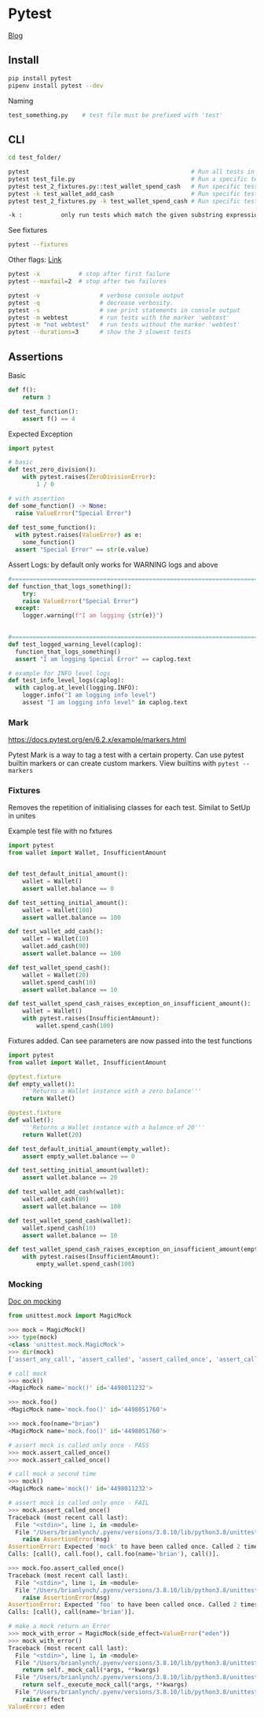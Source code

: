 # Pytest

[Blog](https://semaphoreci.com/community/tutorials/testing-python-applications-with-pytest)

## Install

```bash
pip install pytest
pipenv install pytest --dev
```

Naming

```bash
test_something.py    # test file must be prefixed with 'test'
```

## CLI

```bash
cd test_folder/

pytest                                              # Run all tests in a folder
pytest test_file.py                                 # Run a specific test file
pytest test_2_fixtures.py::test_wallet_spend_cash   # Run specific test
pytest -k test_wallet_add_cash                      # Run specific test
pytest test_2_fixtures.py -k test_wallet_spend_cash # Run specific test

-k :           only run tests which match the given substring expression.
```

See fixtures

```bash
pytest --fixtures
```

Other flags: [Link](https://docs.pytest.org/en/6.2.x/reference.html?highlight=q#command-line-flags)

```bash
pytest -x           # stop after first failure
pytest --maxfail=2  # stop after two failures

pytest -v                 # verbose console output
pytest -q                 # decrease verbosity.
pytest -s                 # see print statements in console output
pytest -m webtest         # run tests with the marker 'webtest'
pytest -m "not webtest"   # run tests without the marker 'webtest'
pytest --durations=3      # show the 3 slowest tests
```

## Assertions

Basic

```python
def f():
    return 3

def test_function():
    assert f() == 4
```

Expected Exception

```python
import pytest

# basic
def test_zero_division():
    with pytest.raises(ZeroDivisionError):
        1 / 0

# with assertion
def some_function() -> None:
  raise ValueError("Special Error")
 
def test_some_function():
  with pytest.raises(ValueError) as e:
    some_function()
  assert "Special Error" == str(e.value)
```

Assert Logs: by default only works for WARNING logs and above

```python
#======================================================================= FUNCTION
def function_that_logs_something():
	try:
    raise ValueError("Special Error")
  except:
    logger.warning(f"I am logging {str(e)}")

    
#======================================================================= TESTS
def test_logged_warning_level(caplog):
  function_that_logs_something()
  assert "I am logging Special Error" == caplog.text

# example for INFO level logs
def test_info_level_logs(caplog):
  with caplog.at_level(logging.INFO):
    logger.info("I am logging info level")
    assest "I am logging info level" in caplog.text
```





### Mark

https://docs.pytest.org/en/6.2.x/example/markers.html

Pytest Mark is a way to tag a test with a certain property. Can use pytest builtin markers or can create custom markers. View builtins with `pytest --markers`







### Fixtures

Removes the repetition of initialising classes for each test. Similat to SetUp in unites

Example test file with no fxtures

```python
import pytest
from wallet import Wallet, InsufficientAmount


def test_default_initial_amount():
    wallet = Wallet()
    assert wallet.balance == 0

def test_setting_initial_amount():
    wallet = Wallet(100)
    assert wallet.balance == 100

def test_wallet_add_cash():
    wallet = Wallet(10)
    wallet.add_cash(90)
    assert wallet.balance == 100

def test_wallet_spend_cash():
    wallet = Wallet(20)
    wallet.spend_cash(10)
    assert wallet.balance == 10

def test_wallet_spend_cash_raises_exception_on_insufficient_amount():
    wallet = Wallet()
    with pytest.raises(InsufficientAmount):
        wallet.spend_cash(100)
```

Fixtures added. Can see parameters are now passed into the test functions

```python
import pytest
from wallet import Wallet, InsufficientAmount

@pytest.fixture
def empty_wallet():
    '''Returns a Wallet instance with a zero balance'''
    return Wallet()

@pytest.fixture
def wallet():
    '''Returns a Wallet instance with a balance of 20'''
    return Wallet(20)

def test_default_initial_amount(empty_wallet):
    assert empty_wallet.balance == 0

def test_setting_initial_amount(wallet):
    assert wallet.balance == 20

def test_wallet_add_cash(wallet):
    wallet.add_cash(80)
    assert wallet.balance == 100

def test_wallet_spend_cash(wallet):
    wallet.spend_cash(10)
    assert wallet.balance == 10

def test_wallet_spend_cash_raises_exception_on_insufficient_amount(empty_wallet):
    with pytest.raises(InsufficientAmount):
        empty_wallet.spend_cash(100)
```



### Mocking

[Doc on mocking](https://docs.python.org/3/library/unittest.mock.html)

```python
from unittest.mock import MagicMock

>>> mock = MagicMock()
>>> type(mock)
<class 'unittest.mock.MagicMock'>
>>> dir(mock)
['assert_any_call', 'assert_called', 'assert_called_once', 'assert_called_once_with', 'assert_called_with', 'assert_has_calls', 'assert_not_called', 'attach_mock', 'call_args', 'call_args_list', 'call_count', 'called', 'configure_mock', 'method_calls', 'mock_add_spec', 'mock_calls', 'reset_mock', 'return_value', 'side_effect']

# call mock
>>> mock()
<MagicMock name='mock()' id='4498011232'>

>>> mock.foo()
<MagicMock name='mock.foo()' id='4498051760'>

>>> mock.foo(name="brian")
<MagicMock name='mock.foo()' id='4498051760'>

# assert mock is called only once - PASS
>>> mock.assert_called_once()
>>> mock.assert_called_once()

# call mock a second time
>>> mock()
<MagicMock name='mock()' id='4498011232'>

# assert mock is called only once - FAIL
>>> mock.assert_called_once()
Traceback (most recent call last):
  File "<stdin>", line 1, in <module>
  File "/Users/brianlynch/.pyenv/versions/3.8.10/lib/python3.8/unittest/mock.py", line 892, in assert_called_once
    raise AssertionError(msg)
AssertionError: Expected 'mock' to have been called once. Called 2 times.
Calls: [call(), call.foo(), call.foo(name='brian'), call()].

>>> mock.foo.assert_called_once()
Traceback (most recent call last):
  File "<stdin>", line 1, in <module>
  File "/Users/brianlynch/.pyenv/versions/3.8.10/lib/python3.8/unittest/mock.py", line 892, in assert_called_once
    raise AssertionError(msg)
AssertionError: Expected 'foo' to have been called once. Called 2 times.
Calls: [call(), call(name='brian')].

# make a mock return an Error
>>> mock_with_error = MagicMock(side_effect=ValueError("eden"))
>>> mock_with_error()
Traceback (most recent call last):
  File "<stdin>", line 1, in <module>
  File "/Users/brianlynch/.pyenv/versions/3.8.10/lib/python3.8/unittest/mock.py", line 1081, in __call__
    return self._mock_call(*args, **kwargs)
  File "/Users/brianlynch/.pyenv/versions/3.8.10/lib/python3.8/unittest/mock.py", line 1085, in _mock_call
    return self._execute_mock_call(*args, **kwargs)
  File "/Users/brianlynch/.pyenv/versions/3.8.10/lib/python3.8/unittest/mock.py", line 1140, in _execute_mock_call
    raise effect
ValueError: eden
```

